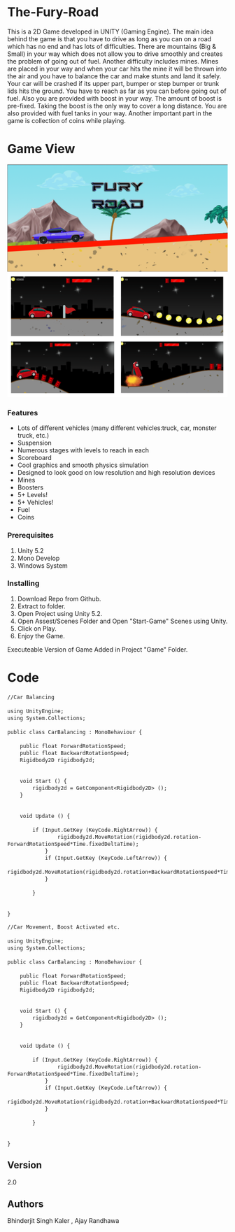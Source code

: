 # The-Fury-Road
This is a 2D Game developed in UNITY (Gaming Engine). The main idea behind the game is that you have to drive as long as you can on a road which has no end and has lots of difficulties. There are mountains (Big &amp; Small) in your way which does not allow you to drive smoothly and creates the problem of going out of fuel. Another difficulty includes mines. Mines are placed in your way and when your car hits the mine it will be thrown into the air and you have to balance the car and make stunts and land it safely. Your car will be crashed if its upper part, bumper or step bumper or trunk lids hits the ground. You have to reach as far as you can before going out of fuel. Also you are provided with boost in your way.  The amount of boost is pre-fixed. Taking the boost is the only way to cover a long distance. You are also provided with fuel tanks in your way. Another important part in the game is collection of coins while playing.

# Game View

<img src="Screenshot (1).png" >
<br>
<img src="screenshot 9.png" >

### Features

- Lots of different vehicles (many different vehicles:truck, car, monster truck, etc.)
- Suspension
- Numerous stages with levels to reach in each
- Scoreboard
- Cool graphics and smooth physics simulation
- Designed to look good on low resolution and high resolution devices
- Mines
- Boosters
- 5+ Levels!
- 5+ Vehicles!
- Fuel
- Coins

### Prerequisites

1. Unity 5.2
2. Mono Develop
3. Windows System

### Installing

1. Download Repo from Github.
2. Extract to folder.
3. Open Project using Unity 5.2.
4. Open Assest/Scenes Folder and Open "Start-Game" Scenes using Unity.
5. Click on Play.
6. Enjoy the Game.

Executeable Version of Game Added in Project "Game" Folder.

# Code

```
//Car Balancing

using UnityEngine;
using System.Collections;

public class CarBalancing : MonoBehaviour {

	public float ForwardRotationSpeed;
	public float BackwardRotationSpeed;
	Rigidbody2D rigidbody2d;


	void Start () {
		rigidbody2d = GetComponent<Rigidbody2D> ();
	}


	void Update () {

		if (Input.GetKey (KeyCode.RightArrow)) {
				rigidbody2d.MoveRotation(rigidbody2d.rotation-ForwardRotationSpeed*Time.fixedDeltaTime);
			}
			if (Input.GetKey (KeyCode.LeftArrow)) {
				rigidbody2d.MoveRotation(rigidbody2d.rotation+BackwardRotationSpeed*Time.fixedDeltaTime);
			}
			
		}

		
}

```

```
//Car Movement, Boost Activated etc.

using UnityEngine;
using System.Collections;

public class CarBalancing : MonoBehaviour {

	public float ForwardRotationSpeed;
	public float BackwardRotationSpeed;
	Rigidbody2D rigidbody2d;


	void Start () {
		rigidbody2d = GetComponent<Rigidbody2D> ();
	}


	void Update () {

		if (Input.GetKey (KeyCode.RightArrow)) {
				rigidbody2d.MoveRotation(rigidbody2d.rotation-ForwardRotationSpeed*Time.fixedDeltaTime);
			}
			if (Input.GetKey (KeyCode.LeftArrow)) {
				rigidbody2d.MoveRotation(rigidbody2d.rotation+BackwardRotationSpeed*Time.fixedDeltaTime);
			}
			
		}

		
}

```

## Version

2.0

## Authors

Bhinderjit Singh Kaler 
,
Ajay Randhawa 
